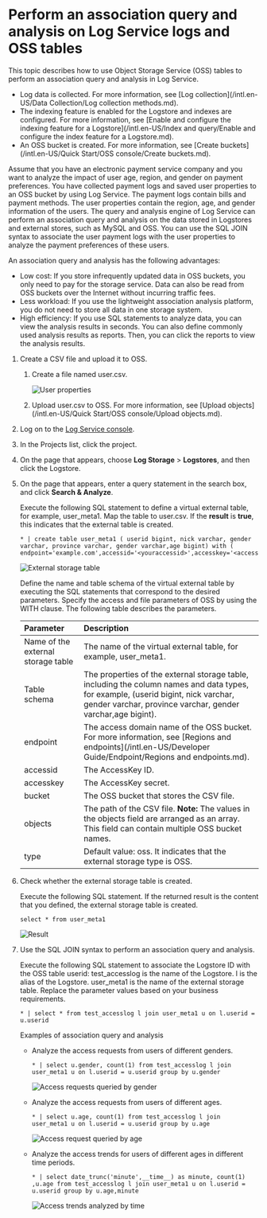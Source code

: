 # Perform an association query and analysis on Log Service logs and OSS tables

This topic describes how to use Object Storage Service \(OSS\) tables to perform an association query and analysis in Log Service.

-   Log data is collected. For more information, see [Log collection](/intl.en-US/Data Collection/Log collection methods.md).
-   The indexing feature is enabled for the Logstore and indexes are configured. For more information, see [Enable and configure the indexing feature for a Logstore](/intl.en-US/Index and query/Enable and configure the index feature for a Logstore.md).
-   An OSS bucket is created. For more information, see [Create buckets](/intl.en-US/Quick Start/OSS console/Create buckets.md).

Assume that you have an electronic payment service company and you want to analyze the impact of user age, region, and gender on payment preferences. You have collected payment logs and saved user properties to an OSS bucket by using Log Service. The payment logs contain bills and payment methods. The user properties contain the region, age, and gender information of the users. The query and analysis engine of Log Service can perform an association query and analysis on the data stored in Logstores and external stores, such as MySQL and OSS. You can use the SQL JOIN syntax to associate the user payment logs with the user properties to analyze the payment preferences of these users.

An association query and analysis has the following advantages:

-   Low cost: If you store infrequently updated data in OSS buckets, you only need to pay for the storage service. Data can also be read from OSS buckets over the Internet without incurring traffic fees.
-   Less workload: If you use the lightweight association analysis platform, you do not need to store all data in one storage system.
-   High efficiency: If you use SQL statements to analyze data, you can view the analysis results in seconds. You can also define commonly used analysis results as reports. Then, you can click the reports to view the analysis results.

1.  Create a CSV file and upload it to OSS.

    1.  Create a file named user.csv.

        ![User properties](https://static-aliyun-doc.oss-accelerate.aliyuncs.com/assets/img/en-US/9540665951/p41528.png)

    2.  Upload user.csv to OSS. For more information, see [Upload objects](/intl.en-US/Quick Start/OSS console/Upload objects.md).

2.  Log on to the [Log Service console](https://sls.console.aliyun.com).

3.  In the Projects list, click the project.

4.  On the page that appears, choose **Log Storage** \> **Logstores**, and then click the Logstore.

5.  On the page that appears, enter a query statement in the search box, and click **Search & Analyze**.

    Execute the following SQL statement to define a virtual external table, for example, user\_meta1. Map the table to user.csv. If the **result** is **true**, this indicates that the external table is created.

    ```
    * | create table user_meta1 ( userid bigint, nick varchar, gender varchar, province varchar, gender varchar,age bigint) with ( endpoint='example.com',accessid='<youraccessid>',accesskey='<accesskey>',bucket='testossconnector',objects=ARRAY['user.csv'],type='oss')
    ```

    ![External storage table](https://static-aliyun-doc.oss-accelerate.aliyuncs.com/assets/img/en-US/5131201061/p8538.png)

    Define the name and table schema of the virtual external table by executing the SQL statements that correspond to the desired parameters. Specify the access and file parameters of OSS by using the WITH clause. The following table describes the parameters.

    |Parameter|Description|
    |:--------|:----------|
    |Name of the external storage table|The name of the virtual external table, for example, user\_meta1.|
    |Table schema|The properties of the external storage table, including the column names and data types, for example, \(userid bigint, nick varchar, gender varchar, province varchar, gender varchar,age bigint\).|
    |endpoint|The access domain name of the OSS bucket. For more information, see [Regions and endpoints](/intl.en-US/Developer Guide/Endpoint/Regions and endpoints.md).|
    |accessid|The AccessKey ID.|
    |accesskey|The AccessKey secret.|
    |bucket|The OSS bucket that stores the CSV file.|
    |objects|The path of the CSV file. **Note:** The values in the objects field are arranged as an array. This field can contain multiple OSS bucket names. |
    |type|Default value: oss. It indicates that the external storage type is OSS.|

6.  Check whether the external storage table is created.

    Execute the following SQL statement. If the returned result is the content that you defined, the external storage table is created.

    ```
    select * from user_meta1
    ```

    ![Result](https://static-aliyun-doc.oss-accelerate.aliyuncs.com/assets/img/en-US/6051201061/p8539.png)

7.  Use the SQL JOIN syntax to perform an association query and analysis.

    Execute the following SQL statement to associate the Logstore ID with the OSS table userid: test\_accesslog is the name of the Logstore. l is the alias of the Logstore. user\_meta1 is the name of the external storage table. Replace the parameter values based on your business requirements.

    ```
    * | select * from test_accesslog l join user_meta1 u on l.userid = u.userid
    ```

    Examples of association query and analysis

    -   Analyze the access requests from users of different genders.

        ```
        * | select u.gender, count(1) from test_accesslog l join user_meta1 u on l.userid = u.userid group by u.gender
        ```

        ![Access requests queried by gender](https://static-aliyun-doc.oss-accelerate.aliyuncs.com/assets/img/en-US/9540665951/p41547.png)

    -   Analyze the access requests from users of different ages.

        ```
        * | select u.age, count(1) from test_accesslog l join user_meta1 u on l.userid = u.userid group by u.age
        ```

        ![Access request queried by age](https://static-aliyun-doc.oss-accelerate.aliyuncs.com/assets/img/en-US/9540665951/p41550.png)

    -   Analyze the access trends for users of different ages in different time periods.

        ```
        * | select date_trunc('minute',__time__) as minute, count(1) ,u.age from test_accesslog l join user_meta1 u on l.userid = u.userid group by u.age,minute
        ```

        ![Access trends analyzed by time](https://static-aliyun-doc.oss-accelerate.aliyuncs.com/assets/img/en-US/9540665951/p41551.png)



